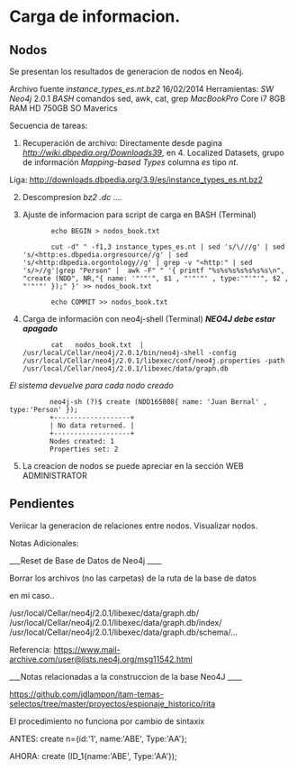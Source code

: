 Carga de informacion.
=======================

Nodos
--------------

Se presentan los resultados de generacion de nodos en Neo4j.

Archivo fuente *instance_types_es.nt.bz2*  16/02/2014
Herramientas:  *SW  Neo4j*  2.0.1 
               *BASH*  comandos sed, awk, cat, grep
               *MacBookPro* Core i7 8GB RAM HD 750GB SO Maverics


Secuencia de tareas:

1) Recuperación de archivo: Directamente desde pagina *http://wiki.dbpedia.org/Downloads39*, en 4. Localized Datasets, grupo de información *Mapping-based Types*  columna *es*  tipo *nt*.  

Liga:  http://downloads.dbpedia.org/3.9/es/instance_types_es.nt.bz2 

2) Descompresion *bz2 .dc ....*

3) Ajuste de informacion para script de carga en BASH (Terminal)

              
              echo BEGIN > nodos_book.txt
              
              cut -d" " -f1,3 instance_types_es.nt | sed 's/\///g' | sed 's/<http:es.dbpedia.orgresource//g' | sed 's/<http:dbpedia.orgontology//g' | grep -v "<http:" | sed 's/>//g'|grep "Person" |  awk -F" " '{ printf "%s%s%s%s%s%s%s\n",  "create (NDD", NR,"{ name: '"'"'", $1 , "'"'"' , type:'"'"'", $2 , "'"'"' });" }' >> nodos_book.txt
              
              echo COMMIT >> nodos_book.txt


4) Carga de informaciòn con neo4j-shell  (Terminal)   ___NEO4J debe estar apagado___

              cat   nodos_book.txt  | /usr/local/Cellar/neo4j/2.0.1/bin/neo4j-shell -config /usr/local/Cellar/neo4j/2.0.1/libexec/conf/neo4j.properties -path /usr/local/Cellar/neo4j/2.0.1/libexec/data/graph.db

*El sistema devuelve para cada nodo creado*

              neo4j-sh (?)$ create (NDD165808{ name: 'Juan Bernal' , type:'Person' });
              +-------------------+
              | No data returned. |
              +-------------------+
              Nodes created: 1
              Properties set: 2


5) La creacion de nodos se puede apreciar en la sección WEB ADMINISTRATOR 


Pendientes
----------


Veriicar la generacion de relaciones entre nodos.
Visualizar nodos.



Notas Adicionales:

___Reset de Base de Datos de Neo4j ____

Borrar los archivos (no las carpetas) de la ruta de la base de datos  

en mi caso..

 /usr/local/Cellar/neo4j/2.0.1/libexec/data/graph.db/
 /usr/local/Cellar/neo4j/2.0.1/libexec/data/graph.db/index/
 /usr/local/Cellar/neo4j/2.0.1/libexec/data/graph.db/schema/...


Referencia: https://www.mail-archive.com/user@lists.neo4j.org/msg11542.html


___Notas relacionadas a la construccion de la base Neo4J ____

https://github.com/jdlampon/itam-temas-selectos/tree/master/proyectos/espionaje_historico/rita

El procedimiento no funciona por cambio de sintaxix

ANTES:  create n={id:'1', name:'ABE', Type:'AA'};

AHORA:  create (ID_1{name:'ABE', Type:'AA'});



